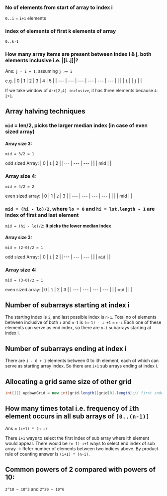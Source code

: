 
### No of elements from start of array to index i

`0..i` = `i+1` elements

### index of elements of first k elements of array

`0..k-1`

### How many array items are present between index i & j, both elements inclusive i.e. |[i..j]|?

Ans: `j - i + 1`, assuming `j >= i`

e.g.
| 0 | 1 | 2 | 3 | 4 | 5 |
| --- | --- | --- | --- | --- | --- |
|     |     | `i` |     | `j` |     |

If we take window of `Arr[2,4] inclusive`,
it has three elements because `4-2+1`.

## Array halving techniques

### `mid` = len/2, picks the larger median index (in case of even sized array)

#### Array size 3:
`mid = 3/2 = 1`

odd sized Array:
| 0 | `1` | 2 |
|--- | --- | --- |
| | mid | |

### Array size 4:
`mid = 4/2 = 2`

even sized array:
| 0 | 1 | `2` | 3 |
| --- | --- | --- | --- |
| | | mid | |

### `mid = (hi - lo)/2`, where `lo = 0` and `hi = lst.length - 1` are index of first and last element

`mid = (hi - lo)/2`: **It picks the lower median index** 

#### Array size 3:
`mid = (2-0)/2 = 1`

odd sized Array:
| 0 | `1` | 2 |
|--- | --- | --- |
| | `mid` | |

### Array size 4:
`mid = (3-0)/2 = 1`

even sized array:
| 0 | `1` | 2 | 3 |
| --- | --- | --- | --- |
| | `mid` | | |

## Number of subarrays starting at index i

The starting index is `i`, and last possible index is `n-1`.
Total no of elements between inclusive of both `i` and `n-1` is `(n-1) - i +1` = `n-i`
Each one of these elements can serve as end index, so there are `n-i` subarrays starting at index i.

## Number of subarrays ending at index i

There are `i - 0 + 1` elements between 0 to ith element, each of which can serve as starting array index.
So there are `i+1` sub arrays ending at index i.


## Allocating a grid same size of other grid

```java
int[][] updownGrid = new int[grid.length][grid[0].length];// first index is number of rows, second index is number of columns.
```

## How many times total i.e. frequency of `i`th element occurs in all sub arrays of `[0..(n-1)]`

Ans = `(i+1) * (n-i)`

There `i+1` ways to select the first index of sub array where ith element would appear.
There would be `(n-1)-i+1` ways to select end index of sub array -> Refer number of elements between two indices above.
By product rule of counting answer is `(i+1) * (n-i)`.

## Common powers of 2 compared with powers of 10:

`2^10 ~ 10^3` and `2^20 ~ 10^6`

